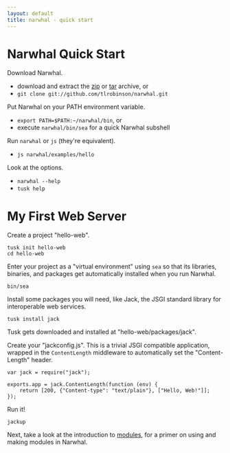 ```yaml
---
layout: default
title: narwhal - quick start
---
```


Narwhal Quick Start
===================

Download Narwhal.

* download and extract the [zip](http://github.com/tlrobinson/narwhal/zipball/master) or [tar](http://github.com/tlrobinson/narwhal/tarball/master) archive, or
* `git clone git://github.com/tlrobinson/narwhal.git`

Put Narwhal on your PATH environment variable.

* `export PATH=$PATH:~/narwhal/bin`, or
* execute `narwhal/bin/sea` for a quick Narwhal subshell

Run `narwhal` or `js` (they're equivalent).

* `js narwhal/examples/hello`

Look at the options.

* `narwhal --help`
* `tusk help`


My First Web Server
===================

Create a project "hello-web".

    tusk init hello-web
    cd hello-web

Enter your project as a "virtual environment" using `sea` so that its libraries, binaries, and packages get automatically installed when you run Narwhal.

    bin/sea

Install some packages you will need, like Jack, the JSGI standard library for interoperable web services.

    tusk install jack

Tusk gets downloaded and installed at "hello-web/packages/jack".

Create your "jackconfig.js". This is a trivial JSGI compatible application, wrapped in the `ContentLength` middleware to automatically set the "Content-Length" header.

    var jack = require("jack");
    
    exports.app = jack.ContentLength(function (env) {
        return [200, {"Content-type": "text/plain"}, ["Hello, Web!"]];
    });

Run it!

    jackup

Next, take a look at the introduction to [modules](modules.html), for a primer on using and making modules in Narwhal.
